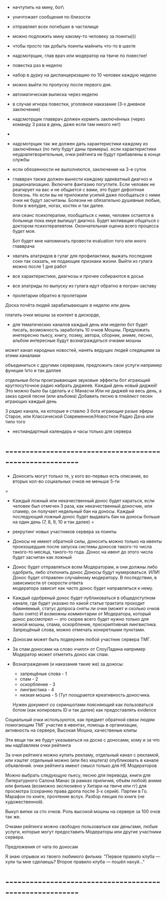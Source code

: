  - начтупить на мину, бот\
 - уничтожает сообщения по близости
 - отправляет всех погибших в частилище
 - можно подложить мину какому-то человеку за поинты)))
 - чтобы просто так добыть поинты майнить что-то в шахте

 - надсмотрщик, глав врач или модератор на твиче по повестке!
 - повестка раз в неделю
 - набор в дурку на диспанцеризацию по 10 человек каждую неделю
 - можно выйти по пропуску после первого дня.
 - автоматическая выписка через неделю

 - в случае игнора повестки, уголовное наказание (3-х дневное заключение)
 - надсмотрщик главврач должен кормить заключённых 
   (через команду 3 раза в день, даже если там никого нет)

 - 
 - надсмотрщик так же должен дать характеристики каждому из заключённых (по типу будут даны примеры).
   если характеристики неудовлетворительные, очки рейтинга не будут прибавлены в конце службы 
 - если обязаянности не выполняются, заключение на 3-е суток

 - главврач также должен вынести каждому адекватный диагноз и рационализацию. 
   Включите фантазию погуглите. Если человек не реагирует на вас и не общается с вами, 
   это будет дефолтная болезнь. Но если вы не приложили усилий даже пообщаться с ними очки не 
   будут засчитаны. Болезни не обязательно душевные любые, боли в желудке, ногах, костях и так далее.
   
   или сеанс психотерапии, пообщаться с ними, 
   человек остается в больнице пока емуе выпишут диагноз. Будет мотивация общаться с доктором 
   психотерапевтом. Окончательная оценка всего процесса будет моя.
   
   Бот будет мне напоминать провести evaluation того или иного главврача

 - хватать апатридов в гулаг для профилактики, выжать последние соки так сказать, 
   не подающие признаки жизни. Выйти из гулага можно после 1 дня работ
  

 - все характеристики, диагнозы и прочее собираются в досье 
 - все апатриды по выпуску из гулага идут обратно в погран-заставу
 - пролетарии обратно в пролетарии
   
Доска почёта людей зарабатывающих в неделю или день

платить очки мошны за контент в дискорде, 
 - для тематических каналов каждый день или неделю бот будет писать, возможность заработать 10
очков Мошны. Предложить инетересню пьесу, книгу, поэму, автора, сборник, аниме, песню, альбом
интересные будут вознаграждаться очками мошны

может канал народных новостей, нанять ведущих людей следящими за этими каналами

объединиться с другими серверами, предложить свои услуги например функции !кто и так даллее

отдельные боты проигрывающие звуковые эффекты 
бот играющий круглосуточное радио 
набрать диджеев. Каждый день новый диджей! Это можно было бы сделать и с Манасчи
Или не диджей на весь день, а заказ одной песни (или альбома) 
Добавить песню в плейлист песен играющих каждый день 

3 радио канала, на которые я ставлю 3 бота играющие разые эфиры
Старое, или Классической
Современное/Новостное
Радио Дача или типо того
 
 - нестиандартный календарь и часы только для сервера



# --------------------------------------------------------




 - Доносить могут только те, у кого во-первых есть описание, 
   во вторых кол-во социальных очков не меньше 5-ти


=
 - Каждый ложный или некачественный донос будет караться, если человек был отмечен 3 раза, как 
   некачественный доносчик, или спамер, он получает недельный бан на доносы. Каждый последующий 
   ложный донос будет выдавать бан на доносы больше на один день (7, 8, 9, 10 и так далее)
=

 - рекрутинг новых участников сервера за поинты


 - Доносы не имеют обратной силы, доносить можно только на ивенты произошедшие после запуска 
   системы доносов такого-то числа такого-то месяца, такого-то года. Донос на ивент до этого числа 
   будет засчитан как ложный

 - Донос будет отправляться всем Модераторам, и они должны либо одобрить, либо отклонить донос
   Доносы будут нумероваться. 
   ИЛИ! Донос будет отправлен случайному модератору. В последствии, в зависимости от скорости ответа  
   модератора зависит как часто донос будет направляться к нему.
   
 - Каждый одобреный донос будет публиковаться в общедоступном канале, где будет указано по какой 
   статье трактата проходит обвиняемый, статус допроса сняты ли очки (может и сколько очков было снято)
   И возможны комментарии от Модератора, который донос рассмотрел — это скорее всего будет нужно
   только для низкой мошны, спама, оскорбление, прескриптивная лингвистика. Запрещёный слова, можно 
   отмечать конкретными пунктами.  

 - Доносам может быть подвержен любой участник сервера ТМГ.
 
 - За спам доносами на слово «чилл» от СлоуЛадина например Модератор может отметить донос как спам.

 - Вознаграждения (и наказания такие же) за доносы:

   - запрещёные слова - 1
   - спам - 2 
   - оскорбление - 3 
   - лингвистика - 4
   - низкая мошна  - 5 (Тут поощрается креативность доносчика.

   Нужен документ со скриншотами поясняющий как пользоваться ботом (как копировать ID и так далее)
   как предоставлять evidence

Социальный очки используются, как предмет обратной связи людям помогающим ТМГ
участие в ивентах, помощь в организации, активность на сервере, Высокая Мошна, качественые клипы

Эти вещи так же будут указываться на доске с доносами, кому и за что мы надбавляем очки рейтинга

За очки рейтинга можно купить рекламу, отдельный канал с рекламой, или хэштег отдельный можно 
(или без хештега) опубликовать в канале объявлений. очки рейтинга имеют смысл только для НЕ Модераторов

Можно выбрать следующую пьесу, песню для перевода, книги для Литературного Салона Манас 
(в рамках приличия, объём любой) аниме или фильма (возможно экслюзивно у Хитари на твиче или гг) 
для просмотра (сохраняю права дропа после 3-х серий). 
Партии в Го. Марафон по книге, прочтение вслух. Разбор лекция по книге (не художественной). 

Выкуп випки за сто очков. Роль высокой мошны на сервере за 100 очов так же.

Очками рейтинга можно свободно пользоваться как деньгами, любые услуги, которые могут предоставить
Модераторы или другие участники сервера. 

Предложения от чата по доносам

Я знаю отрывок из твоего любимого фильма: "Первое правило клуба — хули ты мне сделаешь? Второе правило клуба — пошёл нахуй..."
 
 
# --------------------------------------------------------

